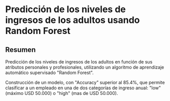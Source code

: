 # Predicción de los niveles de ingresos de los adultos usando Random Forest

## Resumen

Predicción de los niveles de ingresos de los adultos en función de sus atributos personales y profesionales, utilizando un algoritmo de aprendizaje automático supervisado "Random Forest".

Construcción de un modelo, con "Accuracy" superior al 85.4%, que permite clasificar a un empleado en una de dos categorías de ingreso anual: "low" (máximo USD 50.000) o "high" (mas de USD 50.000).
